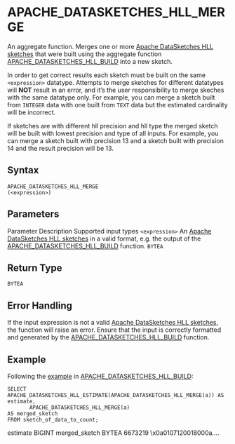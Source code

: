 # [](#apache_datasketches_hll_merge)APACHE\_DATASKETCHES\_HLL\_MERGE

An aggregate function. Merges one or more [Apache DataSketches HLL sketches](https://datasketches.apache.org/docs/HLL/HLL.html) that were built using the aggregate function [APACHE\_DATASKETCHES\_HLL\_BUILD](/sql_reference/functions-reference/datasketches/apache-datasketches-hll-build.html) into a new sketch.

In order to get correct results each sketch must be built on the same `<expression>` datatype. Attempts to merge sketches for different datatypes will **NOT** result in an error, and it’s the user responsibility to merge skeches with the same datatype only. For example, you can merge a sketch built from `INTEGER` data with one built from `TEXT` data but the estimated cardinality will be incorrect.

If sketches are with different hll precision and hll type the merged sketch will be built with lowest precision and type of all inputs. For example, you can merge a sketch built with precision 13 and a sketch built with precision 14 and the result precision will be 13.

## [](#syntax)Syntax

```
APACHE_DATASKETCHES_HLL_MERGE
(<expression>)
```

## [](#parameters)Parameters

Parameter Description Supported input types `<expression>` An [Apache DataSketches HLL sketches](https://datasketches.apache.org/docs/HLL/HLL.html) in a valid format, e.g. the output of the [APACHE\_DATASKETCHES\_HLL\_BUILD](/sql_reference/functions-reference/datasketches/apache-datasketches-hll-build.html) function. `BYTEA`

## [](#return-type)Return Type

`BYTEA`

## [](#error-handling)Error Handling

If the input expression is not a valid [Apache DataSketches HLL sketches](https://datasketches.apache.org/docs/HLL/HLL.html), the function will raise an error. Ensure that the input is correctly formatted and generated by the [APACHE\_DATASKETCHES\_HLL\_BUILD](/sql_reference/functions-reference/datasketches/apache-datasketches-hll-build.html) function.

## [](#example)Example

Following the [example](/sql_reference/functions-reference/datasketches/apache-datasketches-hll-build.html#example) in [APACHE\_DATASKETCHES\_HLL\_BUILD](/sql_reference/functions-reference/datasketches/apache-datasketches-hll-build.html):

```
SELECT APACHE_DATASKETCHES_HLL_ESTIMATE(APACHE_DATASKETCHES_HLL_MERGE(a)) AS estimate,
       APACHE_DATASKETCHES_HLL_MERGE(a)                                   AS merged_sketch
FROM sketch_of_data_to_count;
```

estimate BIGINT merged\_sketch BYTEA 6673219 \\x0a0107120018000a….